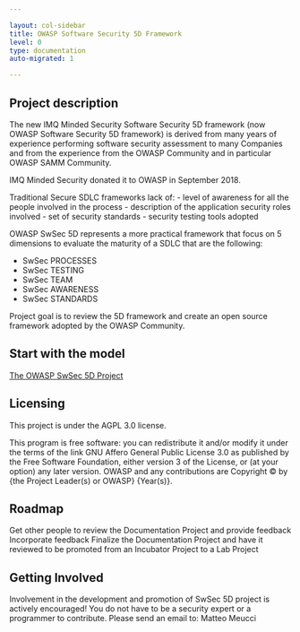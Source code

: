 ```yaml
---

layout: col-sidebar
title: OWASP Software Security 5D Framework
level: 0
type: documentation
auto-migrated: 1

---
```

## Project description
The new IMQ Minded Security Software Security 5D framework (now OWASP Software Security 5D framework) is derived from many years of experience performing software security assessment to many Companies and from the experience from the OWASP Community and in particular OWASP SAMM Community.

IMQ Minded Security donated it to OWASP in September 2018.

Traditional Secure SDLC frameworks lack of: - level of awareness for all the people involved in the process - description of the application security roles involved - set of security standards - security testing tools adopted

OWASP SwSec 5D represents a more practical framework that focus on 5 dimensions to evaluate the maturity of a SDLC that are the following:
- SwSec PROCESSES
- SwSec TESTING
- SwSec TEAM
- SwSec AWARENESS
- SwSec STANDARDS

Project goal is to review the 5D framework and create an open source framework adopted by the OWASP Community.

## Start with the model

[The OWASP SwSec 5D Project](README.md#The-OWASP-SwSec5D-Project)



## Licensing
This project is under the AGPL 3.0 license.

This program is free software: you can redistribute it and/or modify it under the terms of the link GNU Affero General Public License 3.0 as published by the Free Software Foundation, either version 3 of the License, or (at your option) any later version. OWASP and any contributions are Copyright © by {the Project Leader(s) or OWASP} {Year(s)}.

## Roadmap
Get other people to review the Documentation Project and provide feedback
Incorporate feedback
Finalize the Documentation Project and have it reviewed to be promoted from an Incubator Project to a Lab Project

## Getting Involved
Involvement in the development and promotion of SwSec 5D project is actively encouraged! You do not have to be a security expert or a programmer to contribute. Please send an email to: Matteo Meucci


